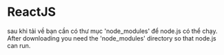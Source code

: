 # ReactJS
sau khi tải về bạn cần có thư mục 'node_modules' để node.js có thể chạy.
After downloading you need the 'node_modules' directory so that node.js can run.
